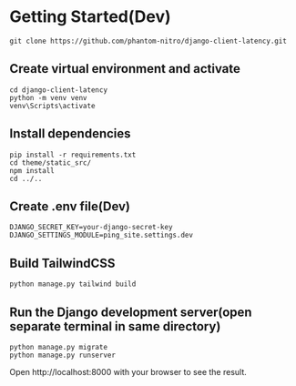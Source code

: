 # Getting Started(Dev)

```
git clone https://github.com/phantom-nitro/django-client-latency.git
```

## Create virtual environment and activate
```
cd django-client-latency
python -m venv venv
venv\Scripts\activate
```

## Install dependencies
```
pip install -r requirements.txt
cd theme/static_src/
npm install
cd ../..
```

## Create .env file(Dev)
```
DJANGO_SECRET_KEY=your-django-secret-key
DJANGO_SETTINGS_MODULE=ping_site.settings.dev
```

## Build TailwindCSS
```
python manage.py tailwind build
```

## Run the Django development server(open separate terminal in same directory)
```
python manage.py migrate
python manage.py runserver
```

Open http://localhost:8000 with your browser to see the result.